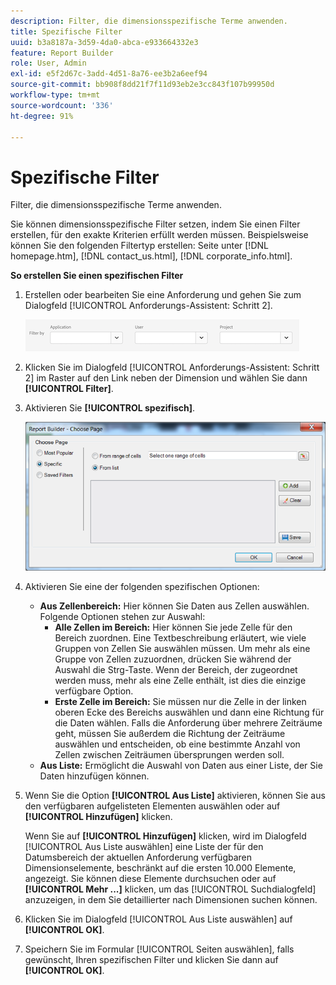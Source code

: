 ```yaml
---
description: Filter, die dimensionsspezifische Terme anwenden.
title: Spezifische Filter
uuid: b3a8187a-3d59-4da0-abca-e933664332e3
feature: Report Builder
role: User, Admin
exl-id: e5f2d67c-3add-4d51-8a76-ee3b2a6eef94
source-git-commit: bb908f8dd21f7f11d93eb2e3cc843f107b99950d
workflow-type: tm+mt
source-wordcount: '336'
ht-degree: 91%

---
```


# Spezifische Filter

Filter, die dimensionsspezifische Terme anwenden.

Sie können dimensionsspezifische Filter setzen, indem Sie einen Filter erstellen, für den exakte Kriterien erfüllt werden müssen. Beispielsweise können Sie den folgenden Filtertyp erstellen: Seite unter [!DNL homepage.htm], [!DNL contact_us.html], [!DNL corporate_info.html].

**So erstellen Sie einen spezifischen Filter**

1. Erstellen oder bearbeiten Sie eine Anforderung und gehen Sie zum Dialogfeld [!UICONTROL Anforderungs-Assistent: Schritt 2].

   ![Screenshot mit den Optionen &quot;Filter nach&quot;: &quot;Anwendung&quot;, &quot;Benutzer&quot;und &quot;Projekt&quot;.](/help/admin/admin/assets/filter.png)

1. Klicken Sie im Dialogfeld [!UICONTROL Anforderungs-Assistent: Schritt 2] im Raster auf den Link neben der Dimension und wählen Sie dann **[!UICONTROL Filter]**.

1. Aktivieren Sie **[!UICONTROL spezifisch]**.

   ![Screenshot des Dialogfelds &quot;Seite auswählen&quot;mit ausgewählter Option &quot;Spezifisch&quot;.](assets/choose_page_specific01.png)

1. Aktivieren Sie eine der folgenden spezifischen Optionen:

   * **Aus Zellenbereich:** Hier können Sie Daten aus Zellen auswählen. Folgende Optionen stehen zur Auswahl:
      * **Alle Zellen im Bereich:** Hier können Sie jede Zelle für den Bereich zuordnen. Eine Textbeschreibung erläutert, wie viele Gruppen von Zellen Sie auswählen müssen. Um mehr als eine Gruppe von Zellen zuzuordnen, drücken Sie während der Auswahl die Strg-Taste. Wenn der Bereich, der zugeordnet werden muss, mehr als eine Zelle enthält, ist dies die einzige verfügbare Option.
      * **Erste Zelle im Bereich:** Sie müssen nur die Zelle in der linken oberen Ecke des Bereichs auswählen und dann eine Richtung für die Daten wählen. Falls die Anforderung über mehrere Zeiträume geht, müssen Sie außerdem die Richtung der Zeiträume auswählen und entscheiden, ob eine bestimmte Anzahl von Zellen zwischen Zeiträumen übersprungen werden soll.
   * **Aus Liste:** Ermöglicht die Auswahl von Daten aus einer Liste, der Sie Daten hinzufügen können.
1. Wenn Sie die Option **[!UICONTROL Aus Liste]** aktivieren, können Sie aus den verfügbaren aufgelisteten Elementen auswählen oder auf **[!UICONTROL Hinzufügen]** klicken.

   Wenn Sie auf **[!UICONTROL Hinzufügen]** klicken, wird im Dialogfeld [!UICONTROL Aus Liste auswählen] eine Liste der für den Datumsbereich der aktuellen Anforderung verfügbaren Dimensionselemente, beschränkt auf die ersten 10.000 Elemente, angezeigt. Sie können diese Elemente durchsuchen oder auf **[!UICONTROL Mehr ...]** klicken, um das [!UICONTROL Suchdialogfeld] anzuzeigen, in dem Sie detaillierter nach Dimensionen suchen können.
1. Klicken Sie im Dialogfeld [!UICONTROL Aus Liste auswählen] auf **[!UICONTROL OK]**.
1. Speichern Sie im Formular [!UICONTROL Seiten auswählen], falls gewünscht, Ihren spezifischen Filter und klicken Sie dann auf **[!UICONTROL OK]**.

